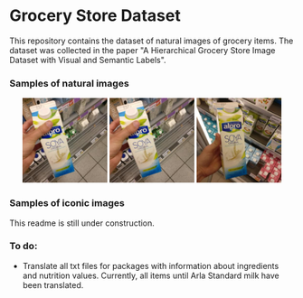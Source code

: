 # Grocery Store Dataset

This repository contains the dataset of natural images of grocery items. The dataset was collected in the paper "A Hierarchical Grocery Store Image Dataset with Visual and Semantic Labels".

### Samples of natural images

<p align="center">
  <img src="Alpro-Soy-Milk-Fresh_001.jpg" width="150" title="hover text">
  <img src="Alpro-Soy-Milk-Fresh_001.jpg" width="150" title="hover text">
  <img src="/dataset/train/Alpro-Soy-Milk-Fresh/Alpro-Soy-Milk-Fresh_023.jpg" width="150" title="hover text">
  
</p>

### Samples of iconic images

This readme is still under construction.

### To do:

* Translate all txt files for packages with information about ingredients and nutrition values. Currently, all items until Arla Standard milk have been translated.

